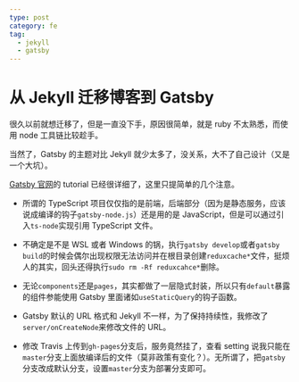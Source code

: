 ```yaml
---
type: post
category: fe
tag:
  - jekyll
  - gatsby
---
```


# 从 Jekyll 迁移博客到 Gatsby

很久以前就想迁移了，但是一直没下手，原因很简单，就是 ruby 不太熟悉，而使用 node 工具链比较趁手。

当然了，Gatsby 的主题对比 Jekyll 就少太多了，没关系，大不了自己设计（又是一个大坑）。

[Gatsby 官网](https://www.gatsbyjs.org/)的 tutorial 已经很详细了，这里只提简单的几个注意。

- 所谓的 TypeScript 项目仅仅指的是前端，后端部分（因为是静态服务，应该说成编译的钩子`gatsby-node.js`）还是用的是 JavaScript，但是可以通过引入`ts-node`实现引用 TypeScript 文件。

- 不确定是不是 WSL 或者 Windows 的锅，执行`gatsby develop`或者`gatsby build`的时候会偶尔出现权限无法访问并在根目录创建`reduxcache*`文件，挺烦人的其实，回头还得执行`sudo rm -Rf reduxcahce*`删除。

- 无论`components`还是`pages`，其实都做了一层隐式封装，所以只有`default`暴露的组件参能使用 Gatsby 里面诸如`useStaticQuery`的钩子函数。

- Gatsby 默认的 URL 格式和 Jekyll 不一样，为了保持持续性，我修改了`server/onCreateNode`来修改文件的 URL。

- 修改 Travis 上传到`gh-pages`分支后，服务竟然挂了，查看 setting 说我只能在`master`分支上面放编译后的文件（莫非政策有变化？）。无所谓了，把`gatsby`分支改成默认分支，设置`master`分支为部署分支即可。
